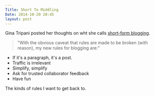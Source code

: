 ```yaml
---
Title: Short To Middling
Date: 2014-10-20 20:45
layout: post
---
```


Gina Tripani posted her thoughts on wht she calls [short-form blogging](http://scribbling.net/2014/10/16/short-form-blogging/).

> "With the obvious caveat that rules are made to be broken (with reason), my new rules for blogging are:"

- If it's a paragraph, it's a post.
- Traffic is irrelevant
- Simplify, simplify
- Ask for trusted collaborator feedback
- Have fun

The kinds of rules I want to get back to.
